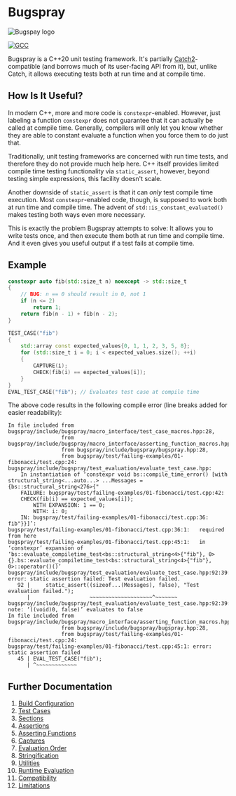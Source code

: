 # Bugspray

![Bugspay logo](https://jan.fam-moe.de/bugspray_512.png)

[![GCC](https://github.com/jan-moeller/bugspray/actions/workflows/gcc.yml/badge.svg)](https://github.com/jan-moeller/bugspray/actions/workflows/gcc.yml)

Bugspray is a C++20 unit testing framework. It's partially
[Catch2](https://github.com/catchorg/Catch2)-compatible
(and borrows much of its user-facing API from it), but,
unlike Catch, it allows executing tests both at run time
and at compile time.

## How Is It Useful?

In modern C++, more and more code is `constexpr`-enabled.
However, just labeling a function `constexpr` does not
guarantee that it can actually be called at compile time.
Generally, compilers will only let you know whether they
are able to constant evaluate a function when you force
them to do just that.

Traditionally, unit testing frameworks are concerned with
run time tests, and therefore they do not provide much
help here. C++ itself provides limited compile time
testing functionality via `static_assert`, however, beyond
testing simple expressions, this facility doesn't scale.

Another downside of `static_assert` is that it can _only_
test compile time execution. Most `constexpr`-enabled code,
though, is supposed to work both at run time and compile
time. The advent of `std::is_constant_evaluated()` makes
testing both ways even more necessary.

This is exactly the problem Bugspray attempts to solve:
It allows you to write tests once, and then execute them
both at run time and compile time. And it even gives you
useful output if a test fails at compile time.

## Example

```c++
constexpr auto fib(std::size_t n) noexcept -> std::size_t
{
    // BUG: n == 0 should result in 0, not 1
    if (n <= 2)
        return 1;
    return fib(n - 1) + fib(n - 2);
}

TEST_CASE("fib")
{
    std::array const expected_values{0, 1, 1, 2, 3, 5, 8};
    for (std::size_t i = 0; i < expected_values.size(); ++i)
    {
        CAPTURE(i);
        CHECK(fib(i) == expected_values[i]);
    }
}
EVAL_TEST_CASE("fib"); // Evaluates test case at compile time
```

The above code results in the following compile error
(line breaks added for easier readability):

```
In file included from bugspray/include/bugspray/macro_interface/test_case_macros.hpp:28,
                 from bugspray/include/bugspray/macro_interface/asserting_function_macros.hpp:29,
                 from bugspray/include/bugspray/bugspray.hpp:28,
                 from bugspray/test/failing-examples/01-fibonacci/test.cpp:24:
bugspray/include/bugspray/test_evaluation/evaluate_test_case.hpp:
    In instantiation of ‘constexpr void bs::compile_time_error() [with structural_string<...auto...> ...Messages = {bs::structural_string<276>{"
    FAILURE: bugspray/test/failing-examples/01-fibonacci/test.cpp:42:
    CHECK(fib(i) == expected_values[i]);
        WITH EXPANSION: 1 == 0;
        WITH: i: 0;
    IN: bugspray/test/failing-examples/01-fibonacci/test.cpp:36: fib"}}]’:
bugspray/test/failing-examples/01-fibonacci/test.cpp:36:1:   required from here
bugspray/test/failing-examples/01-fibonacci/test.cpp:45:1:   in ‘constexpr’ expansion of ‘bs::evaluate_compiletime_test<bs::structural_string<4>{"fib"}, 0>{}.bs::evaluate_compiletime_test<bs::structural_string<4>{"fib"}, 0>::operator()()’
bugspray/include/bugspray/test_evaluation/evaluate_test_case.hpp:92:39: error: static assertion failed: Test evaluation failed.
   92 |     static_assert((sizeof...(Messages), false), "Test evaluation failed.");
      |                   ~~~~~~~~~~~~~~~~~~~~^~~~~~~~
bugspray/include/bugspray/test_evaluation/evaluate_test_case.hpp:92:39: note: ‘((void)0, false)’ evaluates to false
In file included from bugspray/include/bugspray/macro_interface/asserting_function_macros.hpp:29,
                 from bugspray/include/bugspray/bugspray.hpp:28,
                 from bugspray/test/failing-examples/01-fibonacci/test.cpp:24:
bugspray/test/failing-examples/01-fibonacci/test.cpp:45:1: error: static assertion failed
   45 | EVAL_TEST_CASE("fib");
      | ^~~~~~~~~~~~~~
```

## Further Documentation

01. [Build Configuration](doc/build-configuration.md)
02. [Test Cases](doc/test-cases.md)
03. [Sections](doc/sections.md)
04. [Assertions](doc/assertions.md)
05. [Asserting Functions](doc/asserting-functions.md)
06. [Captures](doc/captures.md)
07. [Evaluation Order](doc/evaluation-order.md)
08. [Stringification](doc/stringification.md)
09. [Utilities](doc/utilities.md)
10. [Runtime Evaluation](doc/runtime-evaluation.md)
11. [Compatibility](doc/compatibility.md)
12. [Limitations](doc/limitations.md)
